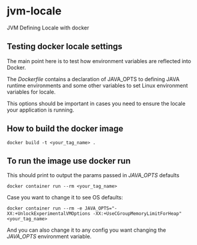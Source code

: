 # jvm-locale
JVM Defining Locale with docker

## Testing docker locale settings
The main point here is to test how environment variables are reflected into Docker.

The _Dockerfile_ contains a declaration of JAVA_OPTS to defining JAVA runtime environments and some other variables to set Linux environment variables for locale.

This options should be important in cases you need to ensure the locale your application is running.

## How to build the docker image

`docker build -t <your_tag_name> .`

## To run the image use docker run
This should print to output the params passed in *JAVA_OPTS* defaults
```
docker container run --rm <your_tag_name>
```

Case you want to change it to see OS defaults:
```
docker container run --rm -e JAVA_OPTS="-XX:+UnlockExperimentalVMOptions -XX:+UseCGroupMemoryLimitForHeap" <your_tag_name>
```

And you can also change it to any config you want changing the *JAVA_OPTS* environment variable.
